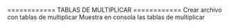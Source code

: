 ============ TABLAS DE MULTIPLICAR ============
Crear archivo con tablas de multiplicar
Muestra en consola las tablas de multiplicar
